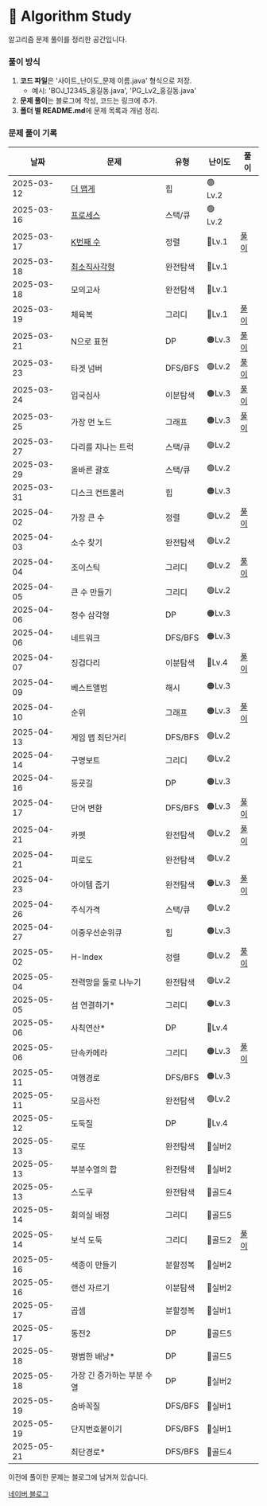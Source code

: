 # 📌 Algorithm Study

알고리즘 문제 풀이를 정리한 공간입니다.



### 풀이 방식
1. **코드 파일**은 '사이트_난이도_문제 이름.java' 형식으로 저장.
    - 예시: 'BOJ_12345_홍길동.java', 'PG_Lv2_홍길동.java'
2. **문제 풀이**는 블로그에 작성, 코드는 링크에 추가.
3. **폴더 별 README.md**에 문제 목록과 개념 정리.

### 문제 풀이 기록

| 날짜         | 문제                                                                                          | 유형      | 난이도     | 풀이                                              |
|------------|---------------------------------------------------------------------------------------------|---------|---------|-------------------------------------------------|
| 2025-03-12 | [더 맵게](src/Heap/PG_Lv2_%EB%8D%94%20%EB%A7%B5%EA%B2%8C.java)                                 | 힙       | 🟢 Lv.2 |                                                 |
| 2025-03-16 | [프로세스](src/StackQueue/PG_Lv2_%ED%94%84%EB%A1%9C%EC%84%B8%EC%8A%A4.java)                     | 스택/큐    | 🟢 Lv.2 |                                                 |
| 2025-03-17 | [K번째 수](src/Sort/PG_Lv1_K%EB%B2%88%EC%A7%B8%EC%88%98.java)                                  | 정렬      | 🔵Lv.1  | [풀이](https://blog.naver.com/gamakk2/223799781209) |
| 2025-03-18 | [최소직사각형](src/BruteForce/PG_Lv1_%EC%B5%9C%EC%86%8C%EC%A7%81%EC%82%AC%EA%B0%81%ED%98%95.java) | 완전탐색    | 🔵Lv.1  |                                                 |
| 2025-03-18 | 모의고사                                                                                        | 완전탐색    | 🔵Lv.1  |                                                 |
| 2025-03-19 | 체육복                                                                                         | 그리디     | 🔵Lv.1  | [풀이](https://blog.naver.com/gamakk2/223802861543) |
| 2025-03-21 | N으로 표현                                                                                      | DP      | 🟠Lv.3  | [풀이](https://blog.naver.com/gamakk2/223805073009) |
| 2025-03-23 | 타겟 넘버                                                                                       | DFS/BFS | 🟢Lv.2  | [풀이](https://blog.naver.com/gamakk2/223806408314) |
| 2025-03-24 | 입국심사                                                                                        | 이분탐색    | 🟠Lv.3  | [풀이](https://blog.naver.com/gamakk2/223808371758) |
| 2025-03-25 | 가장 먼 노드                                                                                     | 그래프     | 🟠Lv.3  | [풀이](https://blog.naver.com/gamakk2/223809854243) |
| 2025-03-27 | 다리를 지나는 트럭                                                                                  | 스택/큐    | 🟢Lv.2  |                                                 |
| 2025-03-29 | 올바른 괄호                                                                                      | 스택/큐    | 🟢Lv.2  |                                                 |
| 2025-03-31 | 디스크 컨트롤러                                                                                    | 힙       | 🟠Lv.3  |                                                 |
| 2025-04-02 | 가장 큰 수                                                                                      | 정렬      | 🟢Lv.2  | [풀이](https://blog.naver.com/gamakk2/223819506024) |
| 2025-04-03 | 소수 찾기                                                                                       | 완전탐색    | 🟢Lv.2  |                                                 |
| 2025-04-04 | 조이스틱                                                                                        | 그리디     | 🟢Lv.2  | [풀이](https://blog.naver.com/gamakk2/223823165881) |
| 2025-04-05 | 큰 수 만들기                                                                                     | 그리디     | 🟢Lv.2  |                                                 |
| 2025-04-06 | 정수 삼각형                                                                                      | DP      | 🟠Lv.3  |                                                 |
| 2025-04-06 | 네트워크                                                                                        | DFS/BFS | 🟠Lv.3  |                                                 |
| 2025-04-07 | 징검다리                                                                                        | 이분탐색    | 🔴Lv.4  | [풀이](https://blog.naver.com/gamakk2/223825584515) |
| 2025-04-09 | 베스트앨범                                                                                       | 해시      | 🟠Lv.3  |                                                 |
| 2025-04-10 | 순위                                                                                          | 그래프     | 🟠Lv.3  | [풀이]()                                          |
| 2025-04-13 | 게임 맵 최단거리                                                                                   | DFS/BFS | 🟢Lv.2  |                                                 |
| 2025-04-14 | 구명보트                                                                                        | 그리디     | 🟢Lv.2  |                                                 |
| 2025-04-16 | 등굣길                                                                                         | DP      | 🟠Lv.3  |                                                 |
| 2025-04-17 | 단어 변환                                                                                       | DFS/BFS | 🟠Lv.3  | [풀이](https://blog.naver.com/gamakk2/223838220484) |
| 2025-04-21 | 카펫                                                                                          | 완전탐색    | 🟢Lv.2  | [풀이](https://blog.naver.com/gamakk2/223841804550) |
| 2025-04-21 | 피로도                                                                                         | 완전탐색    | 🟢Lv.2  |                                                 |
| 2025-04-23 | 아이템 줍기                                                                                      | 완전탐색    | 🟠Lv.3  | [풀이](https://blog.naver.com/gamakk2/223844445405) |
| 2025-04-26 | 주식가격                                                                                        | 스택/큐    | 🟢Lv.2  |                                                 |
| 2025-04-27 | 이중우선순위큐                                                                                     | 힙       | 🟠Lv.3  |                                                 |
| 2025-05-02 | H-Index                                                                                     | 정렬      | 🟢Lv.2  | [풀이](https://blog.naver.com/gamakk2/223853668750) |
| 2025-05-04 | 전력망을 둘로 나누기                                                                                 | 완전탐색    | 🟢Lv.2  |                                                 |
| 2025-05-05 | 섬 연결하기*                                                                                     | 그리디     | 🟠Lv.3  |                                                 |
| 2025-05-06 | 사칙연산*                                                                                       | DP      | 🔴Lv.4  |                                                 |
| 2025-05-06 | 단속카메라                                                                                       | 그리디     | 🟠Lv.3  | [풀이](https://blog.naver.com/gamakk2/223856958267) |
| 2025-05-11 | 여행경로                                                                                        | DFS/BFS | 🟠Lv.3  |                                                 |
| 2025-05-11 | 모음사전                                                                                        | 완전탐색    | 🟢Lv.2  |                                                 |
| 2025-05-12 | 도둑질                                                                                         | DP      | 🔴Lv.4  |                                                 |
| 2025-05-13 | 로또                                                                                          | 완전탐색    | 🥈실버2   |                                                 |
| 2025-05-13 | 부분수열의 합                                                                                     | 완전탐색    | 🥈실버2   |                                                 |
| 2025-05-13 | 스도쿠                                                                                         | 완전탐색    | 🥇골드4   |                                                 |
| 2025-05-14 | 회의실 배정                                                                                      | 그리디     | 🥇골드5   |                                                 |
| 2025-05-14 | 보석 도둑                                                                                       | 그리디     | 🥇골드2   | [풀이](https://blog.naver.com/gamakk2/223865700182) |
| 2025-05-16 | 색종이 만들기                                                                                     | 분할정복    | 🥈실버2   |                                                 |
| 2025-05-16 | 랜선 자르기                                                                                      | 이분탐색    | 🥈실버2   |                                           |
| 2025-05-17 | 곱셈                                                                                          | 분할정복    | 🥈실버1   |                                         |
| 2025-05-17 | 동전2                                                                                         | DP      | 🥇골드5   |                                         |
| 2025-05-18 | 평범한 배낭*                                                                                     | DP      | 🥇골드5   |                                         |
| 2025-05-18 | 가장 긴 증가하는 부분 수열                                                                             | DP      | 🥈실버2   |                                         |
| 2025-05-19 | 숨바꼭질                                                                                        | DFS/BFS      | 🥈실버1   |                                         |
| 2025-05-19 | 단지번호붙이기                                                                                     | DFS/BFS      | 🥈실버1   |                                         |
| 2025-05-21 | 최단경로*                                                                                       | DFS/BFS      | 🥇골드4   |                                         |

이전에 풀이한 문제는 블로그에 남겨져 있습니다.

[네이버 블로그](https://blog.naver.com/gamakk2/223793678530)
